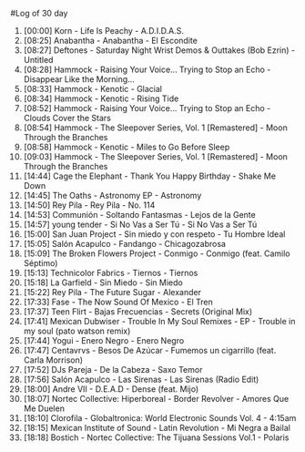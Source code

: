 #Log of 30 day

1. [00:00] Korn - Life Is Peachy - A.D.I.D.A.S.
1. [08:25] Anabantha - Anabantha - El Escondite
1. [08:27] Deftones - Saturday Night Wrist Demos & Outtakes (Bob Ezrin) - Untitled
1. [08:28] Hammock - Raising Your Voice... Trying to Stop an Echo - Disappear Like the Morning…
1. [08:33] Hammock - Kenotic - Glacial
1. [08:34] Hammock - Kenotic - Rising Tide
1. [08:52] Hammock - Raising Your Voice... Trying to Stop an Echo - Clouds Cover the Stars
1. [08:54] Hammock - The Sleepover Series, Vol. 1 [Remastered] - Moon Through the Branches
1. [08:58] Hammock - Kenotic - Miles to Go Before Sleep
1. [09:03] Hammock - The Sleepover Series, Vol. 1 [Remastered] - Moon Through the Branches
1. [14:44] Cage the Elephant - Thank You Happy Birthday - Shake Me Down
1. [14:45] The Oaths - Astronomy EP - Astronomy
1. [14:50] Rey Pila - Rey Pila - No. 114
1. [14:53] Communión - Soltando Fantasmas - Lejos de la Gente
1. [14:57] young tender - Si No Vas a Ser Tú - Si No Vas a Ser Tú
1. [15:00] San Juan Project - Sin miedo y con respeto - Tu Hombre Ideal
1. [15:05] Salón Acapulco - Fandango - Chicagozabrosa
1. [15:09] The Broken Flowers Project - Conmigo - Conmigo (feat. Camilo Séptimo)
1. [15:13] Technicolor Fabrics - Tiernos - Tiernos
1. [15:18] La Garfield - Sin Miedo - Sin Miedo
1. [15:22] Rey Pila - The Future Sugar - Alexander
1. [17:33] Fase - The Now Sound Of Mexico - El Tren
1. [17:37] Teen Flirt - Bajas Frecuencias - Secrets (Original Mix)
1. [17:41] Mexican Dubwiser - Trouble In My Soul Remixes - EP - Trouble in my soul (pato watson remix)
1. [17:44] Yogui - Enero Negro - Enero Negro
1. [17:47] Centavrvs - Besos De Azúcar - Fumemos un cigarrillo (feat. Carla Morrison)
1. [17:52] DJs Pareja - De la Cabeza - Saxo Temor
1. [17:56] Salón Acapulco - Las Sirenas - Las Sirenas (Radio Edit)
1. [18:00] Andre VII - D.E.A.D - Dense (feat. Mijo)
1. [18:07] Nortec Collective: Hiperboreal - Border Revolver - Amores Que Me Duelen
1. [18:10] Clorofila - Globaltronica: World Electronic Sounds Vol. 4 - 4:15am
1. [18:15] Mexican Institute of Sound - Latin Revolution - Mi Negra a Bailal
1. [18:18] Bostich - Nortec Collective: The Tijuana Sessions Vol.1 - Polaris
